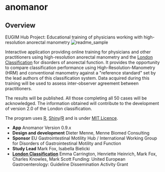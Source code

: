 # anomanor

## Overview

EUGIM Hub Project: Educational training of physicians working with high-resolution anorectal manometry
![readme_sample](https://user-images.githubusercontent.com/506275/146637934-4f688341-d62a-47f6-aa63-cb420e62239b.png)

Interactive application providing online training for physicians and other practitioners using high-resolution anorectal manometry and the [London
Classification](https://onlinelibrary.wiley.com/doi/full/10.1111/nmo.13679) for disorders of anorectal function. It provides the opportunity to
compare classification performance using High-Resolution-Manometry (HRM) and conventional manometry against a "reference standard" set by the lead authors of this classification system. Data acquired during this training will be used to assess inter-observer agreement between practitioners.

The results will be published. All those completing all 50 cases will be acknowledged. The information obtained will contribute to the development of version 2.0 of the London classification.

The program uses [R](https://www.r-project.org/), [Shiny](https://shiny.rstudio.com/)/[R](https://www.r-project.org/) and is under [MIT Licence](https://en.wikipedia.org/wiki/MIT_License).

-   **App** Anomanor Version 0.9.x
-   **Design and development** Dieter Menne, Menne Biomed Consulting
-   **Sponsor** EU Gastrointestinal Motility Hub / International Working
    Group for Disorders of Gastrointestinal Motility and Function
-   **Study Lead** Mark Fox, Isabella Bielicki
-   [**London
    Classification**](https://onlinelibrary.wiley.com/doi/full/10.1111/nmo.13679)
    Emma Carrington, Henriette Heinrich, Mark Fox, Charles Knowles, Mark
    Scott Funding: United European Gastroenterology: Guideline
    Dissemination Activity Grant
